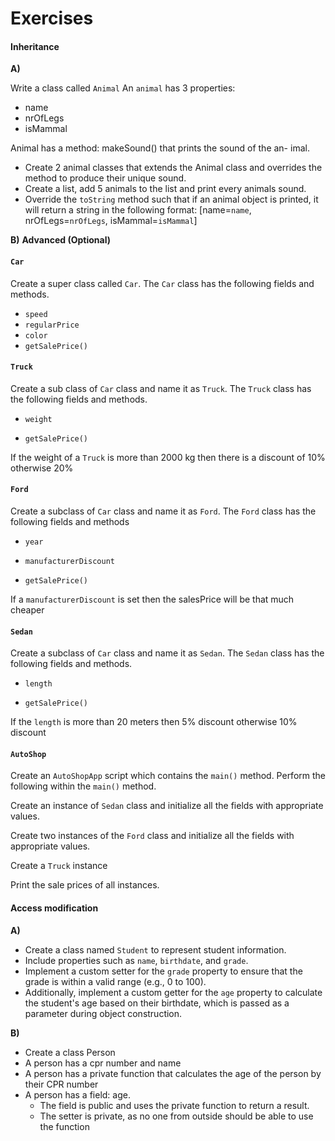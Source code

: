 # Exercises

#### **Inheritance**

**A)**

Write a class called `Animal` An `animal` has 3 properties:

- name
- nrOfLegs
- isMammal

Animal has a method: makeSound() that prints the sound of the an-
imal.

- Create 2 animal classes that extends the Animal class and overrides
  the method to produce their unique sound.
- Create a list, add 5 animals to the list and print every animals sound.
- Override the `toString` method such that if an animal object is printed, it will return a string in the following format: [name=`name`, nrOfLegs=`nrOfLegs`, isMammal=`isMammal`]



**B)** **Advanced (Optional)**

#### `Car`

Create a super class called `Car`. The `Car` class has the following fields and methods.

- `speed`
- `regularPrice`
- `color`
- `getSalePrice()`

#### `Truck`

Create a sub class of `Car` class and name it as `Truck`. The `Truck` class has the following fields and methods.

- `weight`

- `getSalePrice()`

If the weight of a `Truck` is more than 2000 kg then there is a discount of 10% otherwise 20%

#### `Ford`

Create a subclass of `Car` class and name it as `Ford`. The `Ford` class has the following fields and methods

- `year`

- `manufacturerDiscount`
- `getSalePrice()`

If a `manufacturerDiscount` is set then the salesPrice will be that much cheaper

#### `Sedan`

Create a subclass of `Car` class and name it as `Sedan`. The `Sedan` class has the following fields and methods.

- `length`

- `getSalePrice()`

If the `length` is more than 20 meters then 5% discount otherwise 10% discount



#### `AutoShop`

Create an `AutoShopApp` script which contains the `main()` method. Perform the following within the `main()` method.

Create an instance of `Sedan` class and initialize all the fields with appropriate values.

Create two instances of the `Ford` class and initialize all the fields with appropriate values.

Create a `Truck` instance

Print  the sale prices of all instances.



#### Access modification

**A)**

- Create a class named `Student` to represent student information. 
- Include properties such as `name`, `birthdate`, and `grade`. 
- Implement a custom setter for the `grade` property to ensure that the grade is within a valid range (e.g., 0 to 100).
- Additionally, implement a custom getter for the `age` property to calculate the student's age based on their birthdate, which is passed as a parameter during object construction.



**B)**

- Create a class Person
- A person has a cpr number and name
- A person has a private function that calculates the age of the person by their CPR number
- A person has a field: age.
  - The field is public and uses the private function to return a result.
  - The setter is private, as no one from outside should be able to use the function
